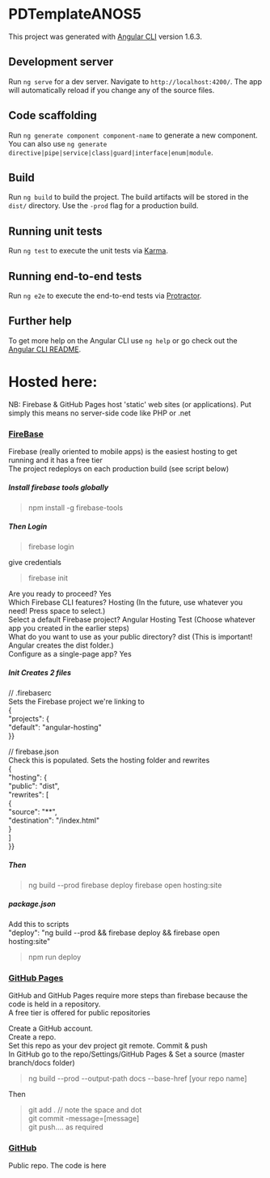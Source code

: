 # PDTemplateANOS5

This project was generated with [Angular CLI](https://github.com/angular/angular-cli) version 1.6.3.

## Development server

Run `ng serve` for a dev server. Navigate to `http://localhost:4200/`. The app will automatically reload if you change any of the source files.

## Code scaffolding

Run `ng generate component component-name` to generate a new component. You can also use `ng generate directive|pipe|service|class|guard|interface|enum|module`.

## Build

Run `ng build` to build the project. The build artifacts will be stored in the `dist/` directory. Use the `-prod` flag for a production build.

## Running unit tests

Run `ng test` to execute the unit tests via [Karma](https://karma-runner.github.io).

## Running end-to-end tests

Run `ng e2e` to execute the end-to-end tests via [Protractor](http://www.protractortest.org/).

## Further help

To get more help on the Angular CLI use `ng help` or go check out the [Angular CLI README](https://github.com/angular/angular-cli/blob/master/README.md).

# Hosted here:
NB: Firebase & GitHub Pages host 'static' web sites (or applications). Put simply this means no server-side code like PHP or .net  

### <a target="_blank" rel="noopener" href="https://pdtemplateanos5.firebaseapp.com/">FireBase</a> 
Firebase (really oriented to mobile apps) is the easiest hosting to get running and it has a free tier  
The project redeploys on each production build (see script below)
 
##### Install firebase tools globally
   > npm install -g firebase-tools
   
##### Then Login
   > firebase login  
   
   give credentials  
   
   
> firebase init  

   Are you ready to proceed? Yes  
   Which Firebase CLI features? Hosting (In the future, use whatever you need! Press space to select.)  
   Select a default Firebase project? Angular Hosting Test (Choose whatever app you created in the earlier steps)  
   What do you want to use as your public directory? dist (This is important! Angular creates the dist folder.)  
   Configure as a single-page app? Yes  
   
#####   Init Creates 2 files
   // .firebaserc  
   Sets the Firebase project we're linking to  
   {  
      "projects": {  
      "default": "angular-hosting"  
   }}  
   
   // firebase.json  
   Check this is populated. Sets the hosting folder and rewrites  
   {  
      "hosting": {  
      "public": "dist",  
      "rewrites": [  
   {  
      "source": "**",  
      "destination": "/index.html"  
   }  
   ]  
   }}  
   
##### Then
   > ng build --prod
   > firebase deploy
   > firebase open hosting:site
   
 ##### package.json
   Add this to scripts  
   "deploy": "ng build --prod && firebase deploy && firebase open hosting:site"
   
   > npm run deploy

 ###  <a target="_blank" rel="noopener" href="https://github.com/RussellRClark/Angular">GitHub Pages</a>
  GitHub and GitHub Pages require more steps than firebase because the code is held in a repository.  
  A free tier is offered for public repositories  
 
  Create a GitHub account.   
  Create a repo.  
  Set this repo as your dev project git remote. Commit & push  
  In GitHub go to the repo/Settings/GitHub Pages & Set a source (master branch/docs folder)  
  
   > ng build --prod --output-path docs --base-href [your repo name]
   
  Then 
  > git add .  // note the space and dot  
  > git commit -message=[message]  
  > git push.... as required

   ### <a target="_blank" rel="noopener" href="https://github.com/RussellRClark/Angular.git">GitHub</a>
   Public repo. The code is here

